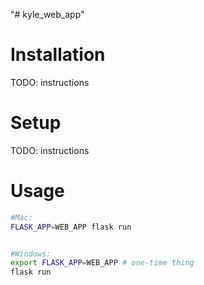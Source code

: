 "# kyle_web_app" 



# Installation
TODO: instructions

# Setup

TODO: instructions

# Usage

```sh
#Mac:
FLASK_APP=WEB_APP flask run


#Windows:
export FLASK_APP=WEB_APP # one-time thing
flask run
```